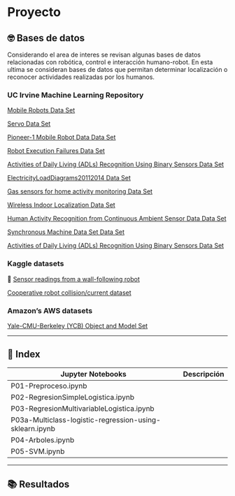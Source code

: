 # Proyecto

## 🤓 Bases de datos

Considerando el area de interes se revisan algunas bases de datos relacionadas con robótica, control e interacción humano-robot. En esta ultima se consideran bases de datos que permitan determinar localización o reconocer actividades realizadas por los humanos.

### UC Irvine Machine Learning Repository
[Mobile Robots Data Set](https://archive.ics.uci.edu/ml/datasets/Mobile+Robots)

[Servo Data Set](https://archive.ics.uci.edu/ml/datasets/Servo)

[Pioneer-1 Mobile Robot Data Data Set](https://archive.ics.uci.edu/ml/datasets/Pioneer-1+Mobile+Robot+Data)

[Robot Execution Failures Data Set](https://archive.ics.uci.edu/ml/datasets/Robot+Execution+Failures)

[Activities of Daily Living (ADLs) Recognition Using Binary Sensors Data Set](https://archive.ics.uci.edu/ml/datasets/Activities+of+Daily+Living+%28ADLs%29+Recognition+Using+Binary+Sensors)

[ElectricityLoadDiagrams20112014 Data Set](https://archive.ics.uci.edu/ml/datasets/ElectricityLoadDiagrams20112014)

[Gas sensors for home activity monitoring Data Set](https://archive.ics.uci.edu/ml/datasets/Gas+sensors+for+home+activity+monitoring)

[Wireless Indoor Localization Data Set](https://archive.ics.uci.edu/ml/datasets/Wireless+Indoor+Localization)

[Human Activity Recognition from Continuous Ambient Sensor Data Data Set](https://archive.ics.uci.edu/ml/datasets/Human+Activity+Recognition+from+Continuous+Ambient+Sensor+Data)

[Synchronous Machine Data Set Data Set](https://archive.ics.uci.edu/ml/datasets/Synchronous+Machine+Data+Set)

[Activities of Daily Living (ADLs) Recognition Using Binary Sensors Data Set](https://archive.ics.uci.edu/ml/datasets/Activities+of+Daily+Living+%28ADLs%29+Recognition+Using+Binary+Sensors)

### Kaggle datasets

:wave: [Sensor readings from a wall-following robot](https://www.kaggle.com/uciml/wall-following-robot)

[Cooperative robot collision/current dataset](https://www.kaggle.com/intema/cooperative-robot-collisioncurrent-dataset)

### Amazon’s AWS datasets

[Yale-CMU-Berkeley (YCB) Object and Model Set](https://registry.opendata.aws/ycb-benchmarks/)


---



## 📝 Index

|  Jupyter Notebooks  |        Descripción         |
|------------|----------------------------|
| P01-Preproceso.ipynb ||
| P02-RegresionSimpleLogistica.ipynb||
|P03-RegresionMultivariableLogistica.ipynb||
|P03a-Multiclass-logistic-regression-using-sklearn.ipynb||
|P04-Arboles.ipynb||
|P05-SVM.ipynb||

---

## 📚 Resultados